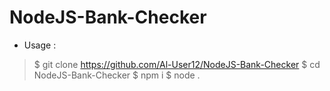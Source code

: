 # NodeJS-Bank-Checker


- Usage :
> $ git clone https://github.com/Al-User12/NodeJS-Bank-Checker
> $ cd NodeJS-Bank-Checker
> $ npm i
> $ node .
